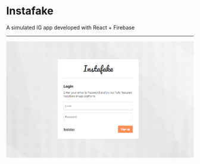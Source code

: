 # Instafake

A simulated IG app developed with React + Firebase

---

![alt text](instafake.png 'instafake')
